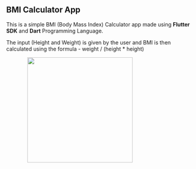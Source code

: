 ## BMI Calculator App

This is a simple BMI (Body Mass Index) Calculator app made using **Flutter SDK** and **Dart** Programming Language.

The input (Height and Weight) is given by the user and BMI is then calculated using the formula - weight / (height * height)

&emsp;&emsp;&emsp;&emsp;<img src="https://github.com/ronit-singh/BMI_Calculator_app/blob/main/demo.gif" height="280">
